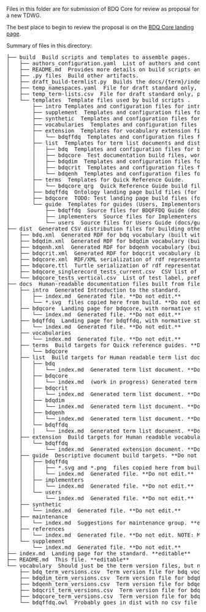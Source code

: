 Files in this folder are for submission of BDQ Core for review as proposal for a new TDWG.

The best place to begin to review the proposal is on the [BDQ Core landing page](https://github.com/tdwg/bdq/blob/master/tg2/_review/index.md).

Summary of files in this directory: 

<pre>
├── build  Build scripts and templates to assemble pages.
│   ├── authors_configuration.yaml  List of authors and contributors used by build scripts.
│   ├── README.md  Provides more details on build scripts and templates.
│   ├── .py files  Build other artifacts.
│   ├── draft_build-termlist.py  Builds the docs/{term}/index.md files and dist/{term}.xml files from templates, builds for draft standard.
│   ├── temp_namespaces.yaml  File for draft standard only, provides metadata for build scripts that comes from rs.tdwg.org for approved standards.
│   ├── temp_term-lists.csv  File for draft standard only, provides metadata for build scripts that comes from rs.tdwg.org for approved standards.
│   └── templates  Template files used by build scripts .
│       ├── intro Templates and configuration files for introduction page (docs/intro/index.md).
│       ├── supplement  Templates and configuration files for supplement page (docs/supplement/index.md).
│       ├── synthetic  Templates and configuration files for synthetic data page (docs/synthetic/index.md).
│       ├── vocabularies  Templates and configuration files for vocabularies landing page (docs/vocabularies/index.md).
│       ├── extension  Templates for vocabulary extension files, additional axioms added to vocabularies .
│       │   └── bdqffdq  Templates and configuration files for bdqffdq extension list (docs/extension/bdqenh/index.md).
│       ├── list  Templates for term list documents and dist rdf files.
│       │   ├── bdq  Templates and configuration files for bdq vocabulary (docs/list/bdq/index.md).
│       │   ├── bdqcore  Test documentation build files, work in progress (docs/list/bdqcore/index.md).
│       │   ├── bdqdim  Templates and configuration files for bdqdim vocabulary (docs/list/bdqdim/index.md).
│       │   ├── bdqcrit  Templates and configuration files for bdqcrit vocabulary (docs/list/bdqcrit/index.md).
│       │   └── bdqenh  Templates and configuration files for bdqenh vocabulary (docs/list/bdqenh/index.md).
│       ├── terms  Templates for Quick Reference Guide.
│       │   └── bdqcore_qrg  Quick Reference Guide build files (for docs/terms/bdqcore/index.md).
│       ├── bdqffdq  Ontology landing page build files (for docs/bdqffdq/index.md).
│       ├── bdqcore  TODO: Test landing page build files (for docs/bdqcore/index.md).
│       └── guide  Templates for guides (Users, Implementors, BDQFFDQ).
│           ├── bdqffdq  Source files for BDQFFDQ Guide (docs/guide/bdqffdq/index.md).
│           ├── implementers  Source files for Implementers Guide (docs/guide/implementers/index.md).
│           └── users  Source files for Users Guide (docs/guide/implemeters/index.md).
├── dist  Generated CSV distribution files for building other artifacts.
│   ├── bdq.xml  Generated RDF for bdq vocabulary (built with draft_build-termlist.py).
│   ├── bdqdim.xml  Generated RDF for bdqdim vocabulary (built with draft_build-termlist.py).
│   ├── bdqenh.xml  Generated RDF for bdqenh vocabulary (built with draft_build-termlist.py).
│   ├── bdqcrit.xml  Generated RDF for bdqcrit vocabulary (built with draft_build-termlist.py).
│   ├── bdqcore.xml  RDF/XML serialization of rdf representation of test descriptions, built by kurator-ffdq from bdq/tg2/core/TG2_tests.csv as bdq/tg2/core/TG2_tests.xml.
│   ├── bdqcore.ttl  Turtle serialization of rdf representation of test descriptions, built by kurator-ffdq from bdq/tg2/core/TG2_tests.csv as bdq/tg2/core/TG2_tests.ttl.
│   ├── bdqcore_singlerecord_tests_current.csv  CSV list of current bdqcore SingleRecord tests, for the convenience of implementers.
│   └── bdqcore_tests_vertical.csv  List of test label, prefLabel, and fully qualified name.
├── docs  Human-readable documentation files built from files in build directory.
│   ├── intro  Generated Introduction to the standard.
│   │   ├── index.md  Generated file. **Do not edit.**
│   │   └── *.svg  files copied here from build. **Do not edit.**
│   ├── bdqcore  Landing page for bdqcore, with normative statements.
│   │   └── index.md  Generated file. **Do not edit.**
│   ├── bdqffdq  Landing page for bdqffdq, with normative statements.
│   │   └── index.md  Generated file. **Do not edit.**
│   ├── vocabularies
│   │   └── index.md  Generated file. **Do not edit.**
│   ├── terms  Build targets for Quick reference guides. **Do not edit.**
│   │   └── bdqcore
│   ├── list  Build targets for Human readable term list documents. **Do not edit.**
│   │   ├── bdq
│   │   │   └── index.md  Generated term list document. **Do not edit.**
│   │   ├── bdqcore
│   │   │   └── index.md  (work in progress) Generated term list document. **Do not edit.**
│   │   ├── bdqcrit
│   │   │   └── index.md  Generated term list document. **Do not edit.**
│   │   ├── bdqdim
│   │   │   └── index.md  Generated term list document. **Do not edit.**
│   │   ├── bdqenh
│   │   │   └── index.md  Generated term list document. **Do not edit.**
│   │   └── bdqffdq
│   │   │   └── index.md  Generated term list document. **Do not edit.**
│   ├── extension  Build targets for Human readable vocabulary extension documents. **Do not edit.**
│   │   └── bdqffdq
│   │       └── index.md  Generated extension document. **Do not edit.**
│   ├── guide  Descriptive document build targets. **Do not edit.**
│   │   ├── bdqffdq 
│   │   │   ├── *.svg and *.png  files copied here from build. **Do not edit.**
│   │   │   └── index.md  Generated file. **Do not edit.**
│   │   ├── implementers
│   │   │   └── index.md  Generated file. **Do not edit.**
│   │   └── users
│   │       └── index.md  Generated file. **Do not edit.**
│   ├── synthetic
│   │   └── index.md  Generated file. **Do not edit.**
│   ├── maintenance
│   │   └── index.md  Suggestions for maintenance group. **editable.**
│   ├── references
│   │   └── index.md  Generated file. **Do not edit. NOTE: Moved to build/references.md.**
│   └── supplement
│       └── index.md  Generated file. **Do not edit.**
├── index.md  Landing page for the standard. **editable**
├── README.md  This file. **editable**
└── vocabulary  Should just be the term version files, but not all as term version files yet.
    ├── bdq_term_versions.csv  Term version file for bdq vocabulary. **editable**
    ├── bdqdim_term_versions.csv  Term version file for bdqdim vocabulary. **editable**
    ├── bdqenh_term_versions.csv  Term version file for bdqenh vocabulary. **editable**
    ├── bdqcrit_term_versions.csv  Term version file for bdqcrit vocabulary. **editable**
    ├── bdqcore_term_versions.csv  Term version file for bdqcore vocabulary. Copied from tg2/core/TG2_tests.csv, with multirecord measures appended.
    └── bdqffdq.owl  Probably goes in dist with no csv file here.
</pre>
